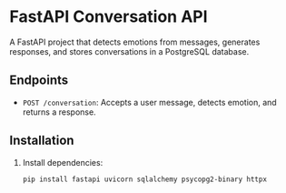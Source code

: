 # FastAPI Conversation API

A FastAPI project that detects emotions from messages, generates responses, and stores conversations in a PostgreSQL database.

## Endpoints
- `POST /conversation`: Accepts a user message, detects emotion, and returns a response.

## Installation
1. Install dependencies:
   ```bash
   pip install fastapi uvicorn sqlalchemy psycopg2-binary httpx
